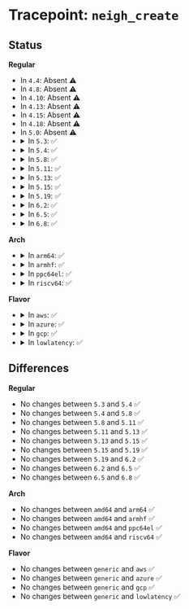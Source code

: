 # Tracepoint: <code>neigh_create</code>

## Status
<b>Regular</b>
<ul>
<li>
In <code>4.4</code>: Absent ⚠️
</li>
<li>
In <code>4.8</code>: Absent ⚠️
</li>
<li>
In <code>4.10</code>: Absent ⚠️
</li>
<li>
In <code>4.13</code>: Absent ⚠️
</li>
<li>
In <code>4.15</code>: Absent ⚠️
</li>
<li>
In <code>4.18</code>: Absent ⚠️
</li>
<li>
In <code>5.0</code>: Absent ⚠️
</li>
<li>
<details>
<summary>In <code>5.3</code>: ✅</summary>

Event:

```c
struct trace_event_raw_neigh_create {
    struct trace_entry ent;
    u32 family;
    u32 __data_loc_dev;
    int entries;
    u8 created;
    u8 gc_exempt;
    u8 primary_key4[4];
    u8 primary_key6[16];
    char __data[0];
};
```
Function:

```c
void trace_event_raw_event_neigh_create(void *__data, struct neigh_table *tbl, struct net_device *dev, const void *pkey, const struct neighbour *n, bool exempt_from_gc);
```
</details>
</li>
<li>
<details>
<summary>In <code>5.4</code>: ✅</summary>

Event:

```c
struct trace_event_raw_neigh_create {
    struct trace_entry ent;
    u32 family;
    u32 __data_loc_dev;
    int entries;
    u8 created;
    u8 gc_exempt;
    u8 primary_key4[4];
    u8 primary_key6[16];
    char __data[0];
};
```
Function:

```c
void trace_event_raw_event_neigh_create(void *__data, struct neigh_table *tbl, struct net_device *dev, const void *pkey, const struct neighbour *n, bool exempt_from_gc);
```
</details>
</li>
<li>
<details>
<summary>In <code>5.8</code>: ✅</summary>

Event:

```c
struct trace_event_raw_neigh_create {
    struct trace_entry ent;
    u32 family;
    u32 __data_loc_dev;
    int entries;
    u8 created;
    u8 gc_exempt;
    u8 primary_key4[4];
    u8 primary_key6[16];
    char __data[0];
};
```
Function:

```c
void trace_event_raw_event_neigh_create(void *__data, struct neigh_table *tbl, struct net_device *dev, const void *pkey, const struct neighbour *n, bool exempt_from_gc);
```
</details>
</li>
<li>
<details>
<summary>In <code>5.11</code>: ✅</summary>

Event:

```c
struct trace_event_raw_neigh_create {
    struct trace_entry ent;
    u32 family;
    u32 __data_loc_dev;
    int entries;
    u8 created;
    u8 gc_exempt;
    u8 primary_key4[4];
    u8 primary_key6[16];
    char __data[0];
};
```
Function:

```c
void trace_event_raw_event_neigh_create(void *__data, struct neigh_table *tbl, struct net_device *dev, const void *pkey, const struct neighbour *n, bool exempt_from_gc);
```
</details>
</li>
<li>
<details>
<summary>In <code>5.13</code>: ✅</summary>

Event:

```c
struct trace_event_raw_neigh_create {
    struct trace_entry ent;
    u32 family;
    u32 __data_loc_dev;
    int entries;
    u8 created;
    u8 gc_exempt;
    u8 primary_key4[4];
    u8 primary_key6[16];
    char __data[0];
};
```
Function:

```c
void trace_event_raw_event_neigh_create(void *__data, struct neigh_table *tbl, struct net_device *dev, const void *pkey, const struct neighbour *n, bool exempt_from_gc);
```
</details>
</li>
<li>
<details>
<summary>In <code>5.15</code>: ✅</summary>

Event:

```c
struct trace_event_raw_neigh_create {
    struct trace_entry ent;
    u32 family;
    u32 __data_loc_dev;
    int entries;
    u8 created;
    u8 gc_exempt;
    u8 primary_key4[4];
    u8 primary_key6[16];
    char __data[0];
};
```
Function:

```c
void trace_event_raw_event_neigh_create(void *__data, struct neigh_table *tbl, struct net_device *dev, const void *pkey, const struct neighbour *n, bool exempt_from_gc);
```
</details>
</li>
<li>
<details>
<summary>In <code>5.19</code>: ✅</summary>

Event:

```c
struct trace_event_raw_neigh_create {
    struct trace_entry ent;
    u32 family;
    u32 __data_loc_dev;
    int entries;
    u8 created;
    u8 gc_exempt;
    u8 primary_key4[4];
    u8 primary_key6[16];
    char __data[0];
};
```
Function:

```c
void trace_event_raw_event_neigh_create(void *__data, struct neigh_table *tbl, struct net_device *dev, const void *pkey, const struct neighbour *n, bool exempt_from_gc);
```
</details>
</li>
<li>
<details>
<summary>In <code>6.2</code>: ✅</summary>

Event:

```c
struct trace_event_raw_neigh_create {
    struct trace_entry ent;
    u32 family;
    u32 __data_loc_dev;
    int entries;
    u8 created;
    u8 gc_exempt;
    u8 primary_key4[4];
    u8 primary_key6[16];
    char __data[0];
};
```
Function:

```c
void trace_event_raw_event_neigh_create(void *__data, struct neigh_table *tbl, struct net_device *dev, const void *pkey, const struct neighbour *n, bool exempt_from_gc);
```
</details>
</li>
<li>
<details>
<summary>In <code>6.5</code>: ✅</summary>

Event:

```c
struct trace_event_raw_neigh_create {
    struct trace_entry ent;
    u32 family;
    u32 __data_loc_dev;
    int entries;
    u8 created;
    u8 gc_exempt;
    u8 primary_key4[4];
    u8 primary_key6[16];
    char __data[0];
};
```
Function:

```c
void trace_event_raw_event_neigh_create(void *__data, struct neigh_table *tbl, struct net_device *dev, const void *pkey, const struct neighbour *n, bool exempt_from_gc);
```
</details>
</li>
<li>
<details>
<summary>In <code>6.8</code>: ✅</summary>

Event:

```c
struct trace_event_raw_neigh_create {
    struct trace_entry ent;
    u32 family;
    u32 __data_loc_dev;
    int entries;
    u8 created;
    u8 gc_exempt;
    u8 primary_key4[4];
    u8 primary_key6[16];
    char __data[0];
};
```
Function:

```c
void trace_event_raw_event_neigh_create(void *__data, struct neigh_table *tbl, struct net_device *dev, const void *pkey, const struct neighbour *n, bool exempt_from_gc);
```
</details>
</li>
</ul>
<b>Arch</b>
<ul>
<li>
<details>
<summary>In <code>arm64</code>: ✅</summary>

Event:

```c
struct trace_event_raw_neigh_create {
    struct trace_entry ent;
    u32 family;
    u32 __data_loc_dev;
    int entries;
    u8 created;
    u8 gc_exempt;
    u8 primary_key4[4];
    u8 primary_key6[16];
    char __data[0];
};
```
Function:

```c
void trace_event_raw_event_neigh_create(void *__data, struct neigh_table *tbl, struct net_device *dev, const void *pkey, const struct neighbour *n, bool exempt_from_gc);
```
</details>
</li>
<li>
<details>
<summary>In <code>armhf</code>: ✅</summary>

Event:

```c
struct trace_event_raw_neigh_create {
    struct trace_entry ent;
    u32 family;
    u32 __data_loc_dev;
    int entries;
    u8 created;
    u8 gc_exempt;
    u8 primary_key4[4];
    u8 primary_key6[16];
    char __data[0];
};
```
Function:

```c
void trace_event_raw_event_neigh_create(void *__data, struct neigh_table *tbl, struct net_device *dev, const void *pkey, const struct neighbour *n, bool exempt_from_gc);
```
</details>
</li>
<li>
<details>
<summary>In <code>ppc64el</code>: ✅</summary>

Event:

```c
struct trace_event_raw_neigh_create {
    struct trace_entry ent;
    u32 family;
    u32 __data_loc_dev;
    int entries;
    u8 created;
    u8 gc_exempt;
    u8 primary_key4[4];
    u8 primary_key6[16];
    char __data[0];
};
```
Function:

```c
void trace_event_raw_event_neigh_create(void *__data, struct neigh_table *tbl, struct net_device *dev, const void *pkey, const struct neighbour *n, bool exempt_from_gc);
```
</details>
</li>
<li>
<details>
<summary>In <code>riscv64</code>: ✅</summary>

Event:

```c
struct trace_event_raw_neigh_create {
    struct trace_entry ent;
    u32 family;
    u32 __data_loc_dev;
    int entries;
    u8 created;
    u8 gc_exempt;
    u8 primary_key4[4];
    u8 primary_key6[16];
    char __data[0];
};
```
Function:

```c
void trace_event_raw_event_neigh_create(void *__data, struct neigh_table *tbl, struct net_device *dev, const void *pkey, const struct neighbour *n, bool exempt_from_gc);
```
</details>
</li>
</ul>
<b>Flavor</b>
<ul>
<li>
<details>
<summary>In <code>aws</code>: ✅</summary>

Event:

```c
struct trace_event_raw_neigh_create {
    struct trace_entry ent;
    u32 family;
    u32 __data_loc_dev;
    int entries;
    u8 created;
    u8 gc_exempt;
    u8 primary_key4[4];
    u8 primary_key6[16];
    char __data[0];
};
```
Function:

```c
void trace_event_raw_event_neigh_create(void *__data, struct neigh_table *tbl, struct net_device *dev, const void *pkey, const struct neighbour *n, bool exempt_from_gc);
```
</details>
</li>
<li>
<details>
<summary>In <code>azure</code>: ✅</summary>

Event:

```c
struct trace_event_raw_neigh_create {
    struct trace_entry ent;
    u32 family;
    u32 __data_loc_dev;
    int entries;
    u8 created;
    u8 gc_exempt;
    u8 primary_key4[4];
    u8 primary_key6[16];
    char __data[0];
};
```
Function:

```c
void trace_event_raw_event_neigh_create(void *__data, struct neigh_table *tbl, struct net_device *dev, const void *pkey, const struct neighbour *n, bool exempt_from_gc);
```
</details>
</li>
<li>
<details>
<summary>In <code>gcp</code>: ✅</summary>

Event:

```c
struct trace_event_raw_neigh_create {
    struct trace_entry ent;
    u32 family;
    u32 __data_loc_dev;
    int entries;
    u8 created;
    u8 gc_exempt;
    u8 primary_key4[4];
    u8 primary_key6[16];
    char __data[0];
};
```
Function:

```c
void trace_event_raw_event_neigh_create(void *__data, struct neigh_table *tbl, struct net_device *dev, const void *pkey, const struct neighbour *n, bool exempt_from_gc);
```
</details>
</li>
<li>
<details>
<summary>In <code>lowlatency</code>: ✅</summary>

Event:

```c
struct trace_event_raw_neigh_create {
    struct trace_entry ent;
    u32 family;
    u32 __data_loc_dev;
    int entries;
    u8 created;
    u8 gc_exempt;
    u8 primary_key4[4];
    u8 primary_key6[16];
    char __data[0];
};
```
Function:

```c
void trace_event_raw_event_neigh_create(void *__data, struct neigh_table *tbl, struct net_device *dev, const void *pkey, const struct neighbour *n, bool exempt_from_gc);
```
</details>
</li>
</ul>

## Differences
<b>Regular</b>
<ul>
<li>
No changes between <code>5.3</code> and <code>5.4</code> ✅
</li>
<li>
No changes between <code>5.4</code> and <code>5.8</code> ✅
</li>
<li>
No changes between <code>5.8</code> and <code>5.11</code> ✅
</li>
<li>
No changes between <code>5.11</code> and <code>5.13</code> ✅
</li>
<li>
No changes between <code>5.13</code> and <code>5.15</code> ✅
</li>
<li>
No changes between <code>5.15</code> and <code>5.19</code> ✅
</li>
<li>
No changes between <code>5.19</code> and <code>6.2</code> ✅
</li>
<li>
No changes between <code>6.2</code> and <code>6.5</code> ✅
</li>
<li>
No changes between <code>6.5</code> and <code>6.8</code> ✅
</li>
</ul>
<b>Arch</b>
<ul>
<li>
No changes between <code>amd64</code> and <code>arm64</code> ✅
</li>
<li>
No changes between <code>amd64</code> and <code>armhf</code> ✅
</li>
<li>
No changes between <code>amd64</code> and <code>ppc64el</code> ✅
</li>
<li>
No changes between <code>amd64</code> and <code>riscv64</code> ✅
</li>
</ul>
<b>Flavor</b>
<ul>
<li>
No changes between <code>generic</code> and <code>aws</code> ✅
</li>
<li>
No changes between <code>generic</code> and <code>azure</code> ✅
</li>
<li>
No changes between <code>generic</code> and <code>gcp</code> ✅
</li>
<li>
No changes between <code>generic</code> and <code>lowlatency</code> ✅
</li>
</ul>
